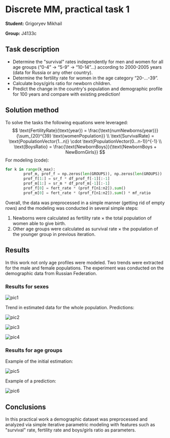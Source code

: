 # Discrete MM, practical task 1

**Student:** Grigoryev Mikhail

**Group:** J4133c

## Task description

- Determine the "survival" rates independently for men and women for all age groups (“0-4” $\to$ “5-9” $\to$ “10-14”...) according to 2000-2005 years (data for Russia or any other country).
- Determine the fertility rate for women in the age category “20-...-39”. 
- Calculate boys/girls ratio for newborn children.
- Predict the change in the country's population and demographic profile for 100 years and compare with existing prediction!

## Solution method

To solve the tasks the following equations were leveraged:
$$
\text{FertilityRate}(\text{year}) = \frac{\text{numNewborns(year)}}{\sum_{20}^{39} \text{womenPopulation}} \\
\text{SurvivalRate} = \text{PopulationVector(1...n)} \cdot \text{PopulationVector(0...n-1)}^{-1} \\
\text{BoysRatio} = \frac{\text{NewbornBoys}}{\text{NewbornBoys + NewBornGirls}}
$$
For modeling (code):

```python
for k in range(k_max):
        prof_m, prof_f = np.zeros(len(GROUPS)), np.zeros(len(GROUPS))
        prof_f[1:] = sr_f * df_prof_f[-1][:-1]
        prof_m[1:] = sr_m * df_prof_m[-1][:-1]
        prof_f[0] = fert_rate * (prof_f[n1:n2]).sum()
        prof_m[0] = fert_rate * (prof_f[n1:n2]).sum() * mf_ratio
```

Overall, the data was preprocessed in a simple manner (getting rid of empty rows) and the modeling was conducted in several simple steps:

1. Newborns were calculated as fertility rate $\times$ the total population of women able to give birth.
2. Other age groups were calculated as survival rate $\times$ the population of the younger group in previous iteration.

## Results

In this work not only age profiles were modeled. Two trends were extracted for the male and female populations. The experiment was conducted on the demographic data from Russian Federation.

### Results for sexes

![pic1](/home/dormant/discrete-mm/pic1.png)

Trend in estimated data for the whole population. Predictions:

![pic2](/home/dormant/discrete-mm/new1.png)

![pic3](/home/dormant/discrete-mm/new2.png)

![pic4](/home/dormant/discrete-mm/new3.png)



### Results for age groups

Example of the initial estimation:

![pic5](/home/dormant/discrete-mm/pic5.png)

Example of a prediction:

![pic6](/home/dormant/discrete-mm/pic6.png)



## Conclusions

In this practical work a demographic dataset was preprocessed and analyzed via simple iterative parametric modeling with features such as "survival" rate, fertility rate and boys/girls ratio as parameters.